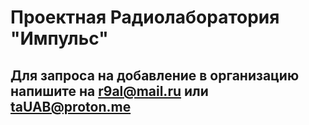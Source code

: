 # Проектная Радиолаборатория "Импульс"
## Для запроса на добавление в организацию напишите на r9al@mail.ru или taUAB@proton.me
